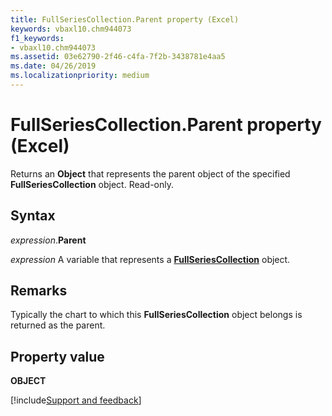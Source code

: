 ```yaml
---
title: FullSeriesCollection.Parent property (Excel)
keywords: vbaxl10.chm944073
f1_keywords:
- vbaxl10.chm944073
ms.assetid: 03e62790-2f46-c4fa-7f2b-3438781e4aa5
ms.date: 04/26/2019
ms.localizationpriority: medium
---
```



# FullSeriesCollection.Parent property (Excel)

Returns an **Object** that represents the parent object of the specified **FullSeriesCollection** object. Read-only.


## Syntax

_expression_.**Parent**

_expression_ A variable that represents a **[FullSeriesCollection](Excel.fullseriescollection.md)** object.


## Remarks

Typically the chart to which this **FullSeriesCollection** object belongs is returned as the parent.


## Property value

**OBJECT**



[!include[Support and feedback](~/includes/feedback-boilerplate.md)]